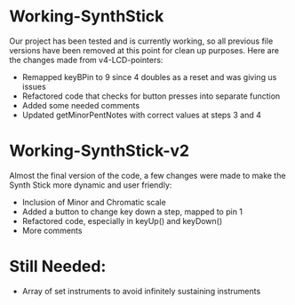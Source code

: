 # Working-SynthStick

Our project has been tested and is currently working, so all previous file versions have been removed at this point for clean up purposes. Here are the changes made from v4-LCD-pointers:

- Remapped keyBPin to 9 since 4 doubles as a reset and was giving us issues
- Refactored code that checks for button presses into separate function
- Added some needed comments
- Updated getMinorPentNotes with correct values at steps 3 and 4

# Working-SynthStick-v2

Almost the final version of the code, a few changes were made to make the Synth Stick more dynamic and user friendly:

- Inclusion of Minor and Chromatic scale
- Added a button to change key down a step, mapped to pin 1
- Refactored code, especially in keyUp() and keyDown()
- More comments

# Still Needed:

- Array of set instruments to avoid infinitely sustaining instruments
